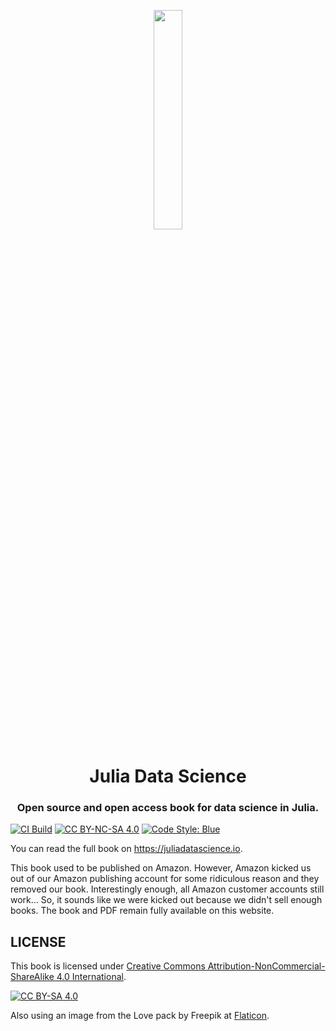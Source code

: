 <p align="center">
  <img width="30%" src="https://user-images.githubusercontent.com/20724914/137383342-b140f99e-5588-4862-a5e0-de3c30dfd588.png">
</p>

<h1 align="center">Julia Data Science</h1>

<h3 align="center">
  Open source and open access book for data science in Julia.
</h3>

[![CI Build](https://github.com/JuliaDataScience/JuliaDataScience/workflows/CI/badge.svg)](https://github.com/JuliaDataScience/JuliaDataScience/actions?query=workflow%3ACI+branch%3Amain)
[![CC BY-NC-SA 4.0][cc-by-nc-sa-shield]][cc-by-nc-sa]
[![Code Style: Blue](https://img.shields.io/badge/code%20style-blue-4495d1.svg)](https://github.com/invenia/BlueStyle)

You can read the full book on <https://juliadatascience.io>.

This book used to be published on Amazon.
However, Amazon kicked us out of our Amazon publishing account for some ridiculous reason and they removed our book.
Interestingly enough, all Amazon customer accounts still work...
So, it sounds like we were kicked out because we didn't sell enough books.
The book and PDF remain fully available on this website.

## LICENSE

This book is licensed under [Creative Commons Attribution-NonCommercial-ShareAlike 4.0 International][cc-by-nc-sa].

[![CC BY-SA 4.0][cc-by-nc-sa-image]][cc-by-nc-sa]

Also using an image from the Love pack by Freepik at [Flaticon](https://www.flaticon.com/free-icons/coffee).

[cc-by-nc-sa]: http://creativecommons.org/licenses/by-nc-sa/4.0/
[cc-by-nc-sa-image]: https://licensebuttons.net/l/by-nc-sa/4.0/88x31.png
[cc-by-nc-sa-shield]: https://img.shields.io/badge/License-CC%20BY--NC--SA%204.0-lightgrey.svg
